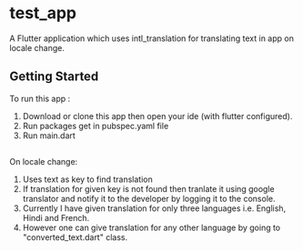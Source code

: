 # test_app

A Flutter application which uses intl_translation for translating text in app on locale change.

## Getting Started
To run this app :
1. Download or clone this app then open your ide (with flutter configured).
2. Run packages get in pubspec.yaml file
3. Run main.dart

##
On locale change:
1. Uses text as key to find translation
2. If translation for given key is not found then tranlate it using google translator and notify it to the developer by logging it to the console.
3. Currently I have given translation for only three languages i.e. English, Hindi and French.
4. However one can give translation for any other language by going to "converted_text.dart" class.
